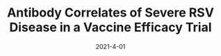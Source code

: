 ---
title: "Antibody Correlates of Severe RSV Disease in a Vaccine Efficacy Trial"
collection: publications
date: 2021-4-01
citation: 'Youyi Fong, Ying Huang, Bhavesh Borate, Lars Wim Paul van der Laan, Wenbo Zhang, Lindsay N., Iksung Cho, Greg Glenn,Louis Fries, Raphael Gottardo, Peter B. Gilbert. 2021. &quot; Under review in <i>PNAS</i>'
---